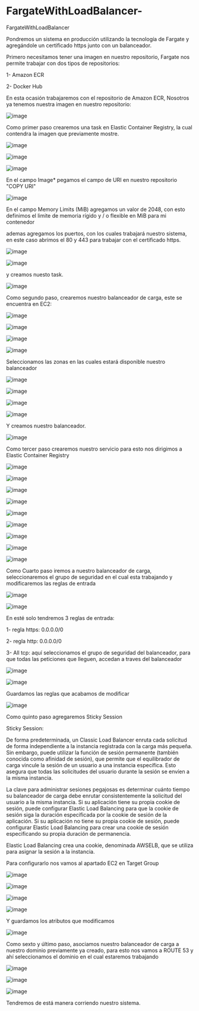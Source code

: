 # FargateWithLoadBalancer-

FargateWithLoadBalancer 

Pondremos un sistema en producción utilizando la tecnología de Fargate y agregándole un certificado https junto con un balanceador. 

Primero necesitamos tener una imagen en nuestro repositorio, Fargate nos permite trabajar con dos tipos de repositorios:

1- Amazon ECR

2- Docker Hub

En esta ocasión trabajaremos con el repositorio de Amazon ECR, Nosotros ya tenemos nuestra imagen en nuestro repositorio:


![image](https://user-images.githubusercontent.com/36380066/131719720-91890f5f-5568-4b67-bda2-1bb3dc0dce74.png)


Como primer paso crearemos una task en Elastic Container Registry, la cual contendra la imagen que previamente mostre.


![image](https://user-images.githubusercontent.com/36380066/131720169-5eb67db6-e456-41f8-8de8-88256b44aff8.png)


![image](https://user-images.githubusercontent.com/36380066/131721374-158b9d28-8105-4219-9e4e-c1d56ff12337.png)


![image](https://user-images.githubusercontent.com/36380066/131722134-61781272-dc45-46a2-9b6d-f4ac41431e9a.png)

En el campo Image* pegamos el campo de URI en nuestro repositorio "COPY URI"

![image](https://user-images.githubusercontent.com/36380066/131721971-327693a1-915d-4017-ab9a-a28791a635c1.png)

En el campo Memory Limits (MiB) agregamos un valor de  2048, con esto definimos el limite de memoria rígido y / o flexible en MiB para mi contenedor

ademas agregamos los puertos, con los cuales trabajará nuestro sistema, en este caso abrimos el 80 y 443 para trabajar con el certificado https.

![image](https://user-images.githubusercontent.com/36380066/131722764-edce7925-56a1-47b5-ad79-3a4930037286.png)


![image](https://user-images.githubusercontent.com/36380066/131724143-601686ab-ef87-49cb-852d-9642a63dc825.png)

y creamos nuesto task.

![image](https://user-images.githubusercontent.com/36380066/131724483-608c5f15-6337-4a63-bf7c-0547b24ec64e.png)

Como segundo paso, crearemos nuestro balanceador de carga, este se encuentra en  EC2:

![image](https://user-images.githubusercontent.com/36380066/131725482-ea740068-d19e-483d-b23e-0542806ea971.png)

![image](https://user-images.githubusercontent.com/36380066/131725661-3fdc7ce9-4deb-469e-a13e-04d751560ffc.png)

![image](https://user-images.githubusercontent.com/36380066/131725980-a6392e96-32d9-400e-bdf8-ec60124ea774.png)

![image](https://user-images.githubusercontent.com/36380066/131726030-d7914dd5-2001-4cf2-84f3-50847a9c69a9.png)

Seleccionamos las zonas en las cuales estará disponible nuestro balanceador 

![image](https://user-images.githubusercontent.com/36380066/131726712-a6b46f01-95f0-4c1a-958f-812b23b42b25.png)

![image](https://user-images.githubusercontent.com/36380066/131727010-693974b5-ca4c-40ed-a830-b14cdcf80c31.png)

![image](https://user-images.githubusercontent.com/36380066/131727155-04053653-da49-4be5-b11d-eb445a545d08.png)

![image](https://user-images.githubusercontent.com/36380066/131727304-e6f62b42-3716-4e48-8892-585b20e7da59.png)

Y creamos nuestro balanceador.

![image](https://user-images.githubusercontent.com/36380066/131727625-76b6d278-7d2b-4174-b0e2-311596cf545d.png)

Como tercer paso crearemos nuestro servicio para esto nos dirigimos a Elastic Container Registry

![image](https://user-images.githubusercontent.com/36380066/131728267-f2dfdfb4-60be-4120-b849-fc87dd688936.png)

![image](https://user-images.githubusercontent.com/36380066/131728443-ac5d81e9-ef30-41f4-aa9f-7bd51f3d609d.png)

![image](https://user-images.githubusercontent.com/36380066/131728510-23a1555f-84ad-4043-98cd-74419f7a4cec.png)

![image](https://user-images.githubusercontent.com/36380066/131728594-5d556053-8a61-4d6e-a934-409979442483.png)

![image](https://user-images.githubusercontent.com/36380066/131728657-2a4e5951-e23d-4804-8c8b-b98f0dd8d930.png)

![image](https://user-images.githubusercontent.com/36380066/131728710-d2d9b6c0-f457-470f-b8d8-12fa16c777ad.png)

![image](https://user-images.githubusercontent.com/36380066/131728872-93b3bbee-43de-45f3-b134-ba986fc9ecc7.png)

![image](https://user-images.githubusercontent.com/36380066/131728924-d9404ec8-c00c-4916-9c54-a83c056e65dc.png)

![image](https://user-images.githubusercontent.com/36380066/131728986-380a9a03-4e83-4f45-8cff-116c27c93267.png)

Como Cuarto paso iremos a nuestro balanceador de carga, seleccionaremos el grupo de seguridad en el cual esta trabajando y modificaremos las reglas de entrada

![image](https://user-images.githubusercontent.com/36380066/131729185-0ecfcee1-5b73-4b44-be4f-cf8e45db953d.png)

![image](https://user-images.githubusercontent.com/36380066/131729238-3df7a9a3-8b01-4bf0-a1c7-f28e1a603e62.png)

En esté solo tendremos 3 reglas de entrada:

1- regla https: 0.0.0.0/0 

2- regla http: 0.0.0.0/0

3- All tcp: aquí seleccionamos el grupo de seguridad del balanceador, para que todas las peticiones que lleguen, accedan a traves del balanceador

![image](https://user-images.githubusercontent.com/36380066/131729965-5c009168-8c59-413d-a4bb-e74d6d413044.png)

![image](https://user-images.githubusercontent.com/36380066/131729732-125a9505-da3f-48d7-bdc7-dfabffde74e8.png)

Guardamos las reglas que acabamos de modificar 

![image](https://user-images.githubusercontent.com/36380066/131730092-a1be1452-805a-4de7-9fc4-e7a6e926cafc.png)

Como quinto paso agregaremos Sticky Session

Sticky Session: 

De forma predeterminada, un Classic Load Balancer enruta cada solicitud de forma independiente a la instancia registrada con la carga más pequeña. Sin embargo, puede utilizar la función de sesión permanente (también conocida como afinidad de sesión), que permite que el equilibrador de carga vincule la sesión de un usuario a una instancia específica. Esto asegura que todas las solicitudes del usuario durante la sesión se envíen a la misma instancia.

La clave para administrar sesiones pegajosas es determinar cuánto tiempo su balanceador de carga debe enrutar consistentemente la solicitud del usuario a la misma instancia. Si su aplicación tiene su propia cookie de sesión, puede configurar Elastic Load Balancing para que la cookie de sesión siga la duración especificada por la cookie de sesión de la aplicación. Si su aplicación no tiene su propia cookie de sesión, puede configurar Elastic Load Balancing para crear una cookie de sesión especificando su propia duración de permanencia.

Elastic Load Balancing crea una cookie, denominada AWSELB, que se utiliza para asignar la sesión a la instancia.

Para configurarlo nos vamos al apartado EC2 en Target Group 

![image](https://user-images.githubusercontent.com/36380066/131731130-20ed23c8-4140-424f-b448-d7f1a07dbdc9.png)

![image](https://user-images.githubusercontent.com/36380066/131731160-eb0a2f4e-aa1f-45b8-a76a-bdb0f559a7b5.png)

![image](https://user-images.githubusercontent.com/36380066/131731233-f117e53e-a55a-4954-8e93-91d7b82ed7ce.png)

![image](https://user-images.githubusercontent.com/36380066/131731275-dd686492-6d88-4cdc-9de0-0693220e0b84.png)

Y guardamos los atributos que modificamos

![image](https://user-images.githubusercontent.com/36380066/131731389-963ed422-ab14-47a7-84b7-4dca06cdc6b7.png)

Como sexto y último paso, asociamos nuestro balanceador de carga a nuestro dominio previamente ya creado, 
para esto nos vamos a ROUTE 53 y ahí seleccionamos el dominio en el cual estaremos trabajando

![image](https://user-images.githubusercontent.com/36380066/131731723-608ce515-7241-4500-8242-70fd9df5b147.png)

![image](https://user-images.githubusercontent.com/36380066/131731670-65874d0d-b7af-40bb-9009-5f2ff8350c3d.png)

![image](https://user-images.githubusercontent.com/36380066/131731606-60270fe5-f6f6-4026-aba9-4c8a35f85012.png)

Tendremos de está manera corriendo nuestro sistema.




